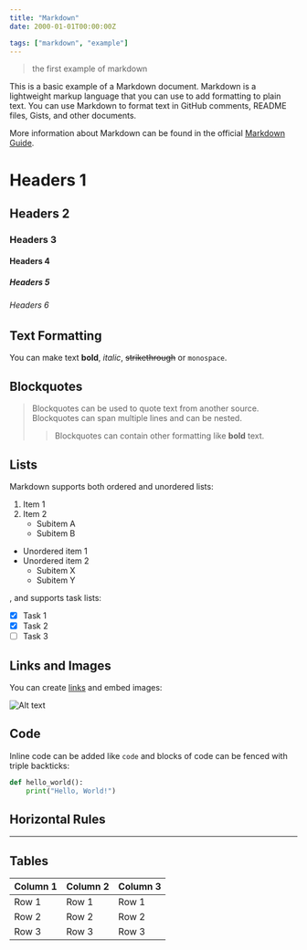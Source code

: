```yaml
---
title: "Markdown"
date: 2000-01-01T00:00:00Z

tags: ["markdown", "example"]
---
```


> the first example of markdown


This is a basic example of a Markdown document. Markdown is a lightweight markup language that you
can use to add formatting to plain text. You can use Markdown to format text in GitHub comments,
README files, Gists, and other documents.

More information about Markdown can be found in the official [Markdown Guide](https://www.markdownguide.org/).

# Headers 1
## Headers 2
### Headers 3
#### Headers 4
##### Headers 5
###### Headers 6

## Text Formatting

You can make text **bold**, *italic*, ~~strikethrough~~ or `monospace`.

## Blockquotes

> Blockquotes can be used to quote text from another source. Blockquotes can span multiple lines and
> can be nested.
>
> > Blockquotes can contain other formatting like **bold** text.

## Lists

Markdown supports both ordered and unordered lists:

1. Item 1
2. Item 2
   - Subitem A
   - Subitem B

- Unordered item 1
- Unordered item 2
  - Subitem X
  - Subitem Y

, and supports task lists:

- [x] Task 1
- [x] Task 2
- [ ] Task 3

## Links and Images

You can create [links](https://www.example.com) and embed images:

![Alt text](https://placekitten.com/200/300)

## Code

Inline code can be added like `code` and blocks of code can be fenced with triple backticks:

```python
def hello_world():
    print("Hello, World!")
```

## Horizontal Rules

---

## Tables

| Column 1 | Column 2 | Column 3 |
| -------- | -------- | -------- |
| Row 1    | Row 1    | Row 1    |
| Row 2    | Row 2    | Row 2    |
| Row 3    | Row 3    | Row 3    |

